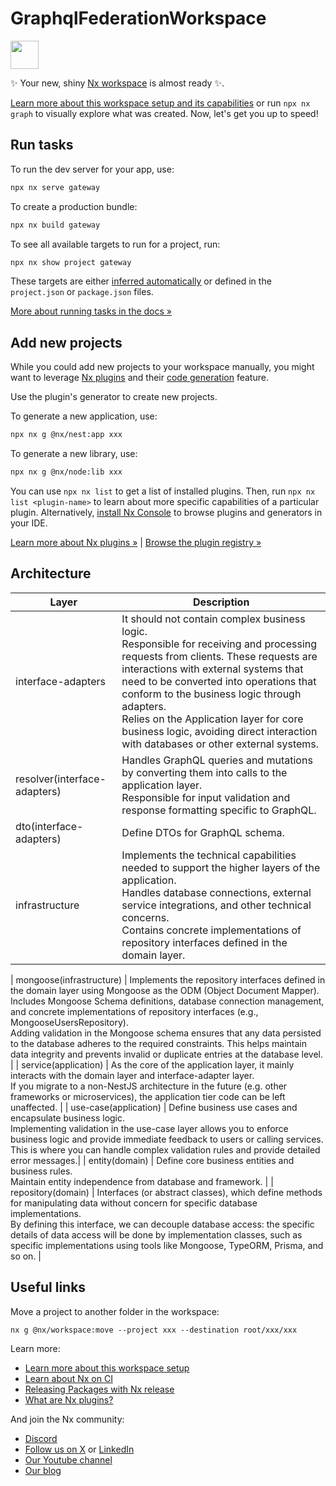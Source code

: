 # GraphqlFederationWorkspace

<a alt="Nx logo" href="https://nx.dev" target="_blank" rel="noreferrer"><img src="https://raw.githubusercontent.com/nrwl/nx/master/images/nx-logo.png" width="45"></a>

✨ Your new, shiny [Nx workspace](https://nx.dev) is almost ready ✨.

[Learn more about this workspace setup and its capabilities](https://nx.dev/nx-api/nest?utm_source=nx_project&utm_medium=readme&utm_campaign=nx_projects) or run `npx nx graph` to visually explore what was created. Now, let's get you up to speed!

## Run tasks

To run the dev server for your app, use:

```sh
npx nx serve gateway
```

To create a production bundle:

```sh
npx nx build gateway
```

To see all available targets to run for a project, run:

```sh
npx nx show project gateway
```

These targets are either [inferred automatically](https://nx.dev/concepts/inferred-tasks?utm_source=nx_project&utm_medium=readme&utm_campaign=nx_projects) or defined in the `project.json` or `package.json` files.

[More about running tasks in the docs &raquo;](https://nx.dev/features/run-tasks?utm_source=nx_project&utm_medium=readme&utm_campaign=nx_projects)

## Add new projects

While you could add new projects to your workspace manually, you might want to leverage [Nx plugins](https://nx.dev/concepts/nx-plugins?utm_source=nx_project&utm_medium=readme&utm_campaign=nx_projects) and their [code generation](https://nx.dev/features/generate-code?utm_source=nx_project&utm_medium=readme&utm_campaign=nx_projects) feature.

Use the plugin's generator to create new projects.

To generate a new application, use:

```sh
npx nx g @nx/nest:app xxx
```

To generate a new library, use:

```sh
npx nx g @nx/node:lib xxx
```

You can use `npx nx list` to get a list of installed plugins. Then, run `npx nx list <plugin-name>` to learn about more specific capabilities of a particular plugin. Alternatively, [install Nx Console](https://nx.dev/getting-started/editor-setup?utm_source=nx_project&utm_medium=readme&utm_campaign=nx_projects) to browse plugins and generators in your IDE.

[Learn more about Nx plugins &raquo;](https://nx.dev/concepts/nx-plugins?utm_source=nx_project&utm_medium=readme&utm_campaign=nx_projects) | [Browse the plugin registry &raquo;](https://nx.dev/plugin-registry?utm_source=nx_project&utm_medium=readme&utm_campaign=nx_projects)

## Architecture

| Layer                        | Description                                                                                                                                                                                                                                                                                                                                                                                                |
| ---------------------------- | ---------------------------------------------------------------------------------------------------------------------------------------------------------------------------------------------------------------------------------------------------------------------------------------------------------------------------------------------------------------------------------------------------------- |
| interface-adapters           | It should not contain complex business logic.<br/> Responsible for receiving and processing requests from clients. These requests are interactions with external systems that need to be converted into operations that conform to the business logic through adapters.<br/>Relies on the Application layer for core business logic, avoiding direct interaction with databases or other external systems. |
| resolver(interface-adapters) | Handles GraphQL queries and mutations by converting them into calls to the application layer.<br/> Responsible for input validation and response formatting specific to GraphQL.                                                                                                                                                                                                                           |
| dto(interface-adapters)      | Define DTOs for GraphQL schema.                                                                                                                                                                                                                                                                                                                                                                            |
| infrastructure               | Implements the technical capabilities needed to support the higher layers of the application.<br/> Handles database connections, external service integrations, and other technical concerns.<br/> Contains concrete implementations of repository interfaces defined in the domain layer.                                                                                                                 |

| mongoose(infrastructure) | Implements the repository interfaces defined in the domain layer using Mongoose as the ODM (Object Document Mapper).<br/> Includes Mongoose Schema definitions, database connection management, and concrete implementations of repository interfaces (e.g., MongooseUsersRepository).<br/> Adding validation in the Mongoose schema ensures that any data persisted to the database adheres to the required constraints. This helps maintain data integrity and prevents invalid or duplicate entries at the database level. |
| service(application) | As the core of the application layer, it mainly interacts with the domain layer and interface-adapter layer.<br/> If you migrate to a non-NestJS architecture in the future (e.g. other frameworks or microservices), the application tier code can be left unaffected. |
| use-case(application) | Define business use cases and encapsulate business logic.<br/> Implementing validation in the use-case layer allows you to enforce business logic and provide immediate feedback to users or calling services. This is where you can handle complex validation rules and provide detailed error messages.|
| entity(domain) | Define core business entities and business rules.<br/> Maintain entity independence from database and framework. |
| repository(domain) | Interfaces (or abstract classes), which define methods for manipulating data without concern for specific database implementations.<br/> By defining this interface, we can decouple database access: the specific details of data access will be done by implementation classes, such as specific implementations using tools like Mongoose, TypeORM, Prisma, and so on. |

## Useful links

Move a project to another folder in the workspace:

`nx g @nx/workspace:move --project xxx --destination root/xxx/xxx`

Learn more:

- [Learn more about this workspace setup](https://nx.dev/nx-api/nest?utm_source=nx_project&utm_medium=readme&utm_campaign=nx_projects)
- [Learn about Nx on CI](https://nx.dev/ci/intro/ci-with-nx?utm_source=nx_project&utm_medium=readme&utm_campaign=nx_projects)
- [Releasing Packages with Nx release](https://nx.dev/features/manage-releases?utm_source=nx_project&utm_medium=readme&utm_campaign=nx_projects)
- [What are Nx plugins?](https://nx.dev/concepts/nx-plugins?utm_source=nx_project&utm_medium=readme&utm_campaign=nx_projects)

And join the Nx community:

- [Discord](https://go.nx.dev/community)
- [Follow us on X](https://twitter.com/nxdevtools) or [LinkedIn](https://www.linkedin.com/company/nrwl)
- [Our Youtube channel](https://www.youtube.com/@nxdevtools)
- [Our blog](https://nx.dev/blog?utm_source=nx_project&utm_medium=readme&utm_campaign=nx_projects)
